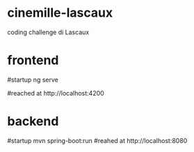 # cinemille-lascaux
coding challenge di Lascaux

# frontend
#startup
ng serve

#reached at 
http://localhost:4200

# backend 
#startup
mvn spring-boot:run
#reahed at 
http://localhost:8080
